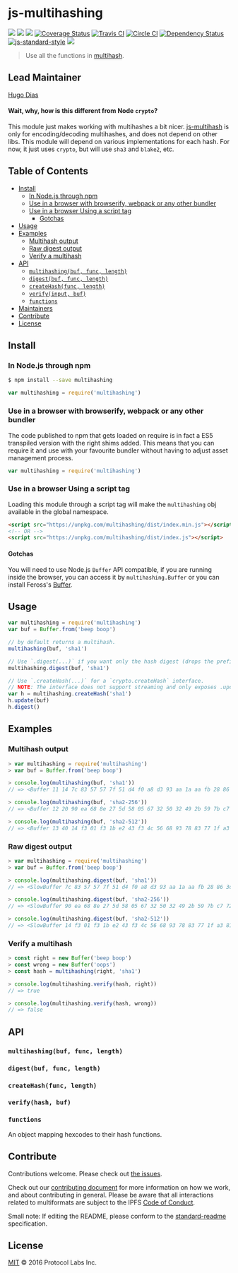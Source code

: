 js-multihashing
===============

[![](https://img.shields.io/badge/made%20by-Protocol%20Labs-blue.svg?style=flat-square)](http://ipn.io)
[![](https://img.shields.io/badge/project-multiformats-blue.svg?style=flat-square)](https://github.com/multiformats/multiformats)
[![](https://img.shields.io/badge/freenode-%23ipfs-blue.svg?style=flat-square)](https://webchat.freenode.net/?channels=%23ipfs)
[![Coverage Status](https://coveralls.io/repos/github/jbenet/js-multihashing/badge.svg?branch=master)](https://coveralls.io/github/jbenet/js-multihashing?branch=master)
[![Travis CI](https://img.shields.io/travis/multiformats/js-multihashing.svg?style=flat-square&branch=master)](https://travis-ci.org/multiformats/js-multihashing)
[![Circle CI](https://circleci.com/gh/multiformats/js-multihashing.svg?style=svg)](https://circleci.com/gh/jbenet/js-multihashing)
[![Dependency Status](https://david-dm.org/multiformats/js-multihashing.svg?style=flat-square)](https://david-dm.org/jbenet/js-multihashing) [![js-standard-style](https://img.shields.io/badge/code%20style-standard-brightgreen.svg?style=flat-square)](https://github.com/feross/standard)
[![](https://img.shields.io/badge/readme%20style-standard-brightgreen.svg?style=flat-square)](https://github.com/RichardLitt/standard-readme)

> Use all the functions in [multihash](https://github.com/multiformats/multihash).

## Lead Maintainer

[Hugo Dias](https://github.com/hugomrdias)


#### Wait, why, how is this different from Node `crypto`?

This module just makes working with multihashes a bit nicer.
[js-multihash](//github.com/jbenet/js-multihash) is only for
encoding/decoding multihashes, and does not depend on other libs.
This module will depend on various implementations for each hash.
For now, it just uses `crypto`, but will use `sha3` and `blake2`, etc.

## Table of Contents

- [Install](#install)
  - [In Node.js through npm](#in-nodejs-through-npm)
  - [Use in a browser with browserify, webpack or any other bundler](#use-in-a-browser-with-browserify-webpack-or-any-other-bundler)
  - [Use in a browser Using a script tag](#use-in-a-browser-using-a-script-tag)
    - [Gotchas](#gotchas)
- [Usage](#usage)
- [Examples](#examples)
  - [Multihash output](#multihash-output)
  - [Raw digest output](#raw-digest-output)
  - [Verify a multihash](#verify-a-multihash)
- [API](#api)
  - [`multihashing(buf, func, length)`](#multihashingbuf-func-length)
  - [`digest(buf, func, length)`](#digestbuf-func-length)
  - [`createHash(func, length)`](#createhashfunc-length)
  - [`verify(input, buf)`](#verifyhash-buf)
  - [`functions`](#functions)
- [Maintainers](#maintainers)
- [Contribute](#contribute)
- [License](#license)

## Install

### In Node.js through npm

```bash
$ npm install --save multihashing
```

```js
var multihashing = require('multihashing')
```

### Use in a browser with browserify, webpack or any other bundler

The code published to npm that gets loaded on require is in fact a ES5 transpiled version with the right shims added. This means that you can require it and use with your favourite bundler without having to adjust asset management process.

```js
var multihashing = require('multihashing')
```

### Use in a browser Using a script tag

Loading this module through a script tag will make the `multihashing` obj available in the global namespace.

```html
<script src="https://unpkg.com/multihashing/dist/index.min.js"></script>
<!-- OR -->
<script src="https://unpkg.com/multihashing/dist/index.js"></script>
```

#### Gotchas

You will need to use Node.js `Buffer` API compatible, if you are running inside the browser, you can access it by `multihashing.Buffer` or you can install Feross's [Buffer](https://github.com/feross/buffer).

## Usage

```js
var multihashing = require('multihashing')
var buf = Buffer.from('beep boop')

// by default returns a multihash.
multihashing(buf, 'sha1')

// Use `.digest(...)` if you want only the hash digest (drops the prefix indicating the hash type).
multihashing.digest(buf, 'sha1')

// Use `.createHash(...)` for a `crypto.createHash` interface.
// NOTE: The interface does not support streaming and only exposes .update(buffer) and .digest(type)
var h = multihashing.createHash('sha1')
h.update(buf)
h.digest()
```

## Examples

### Multihash output

```js
> var multihashing = require('multihashing')
> var buf = Buffer.from('beep boop')

> console.log(multihashing(buf, 'sha1'))
// => <Buffer 11 14 7c 83 57 57 7f 51 d4 f0 a8 d3 93 aa 1a aa fb 28 86 3d 94 21>

> console.log(multihashing(buf, 'sha2-256'))
// => <Buffer 12 20 90 ea 68 8e 27 5d 58 05 67 32 50 32 49 2b 59 7b c7 72 21 c6 24 93 e7 63 30 b8 5d dd a1 91 ef 7c>

> console.log(multihashing(buf, 'sha2-512'))
// => <Buffer 13 40 14 f3 01 f3 1b e2 43 f3 4c 56 68 93 78 83 77 1f a3 81 00 2f 1a aa 5f 31 b3 f7 8e 50 0b 66 ff 2f 4f 8e a5 e3 c9 f5 a6 1b d0 73 e2 45 2c 48 04 84 b0 ...>
```

### Raw digest output

```js
> var multihashing = require('multihashing')
> var buf = Buffer.from('beep boop')

> console.log(multihashing.digest(buf, 'sha1'))
// => <SlowBuffer 7c 83 57 57 7f 51 d4 f0 a8 d3 93 aa 1a aa fb 28 86 3d 94 21>

> console.log(multihashing.digest(buf, 'sha2-256'))
// => <SlowBuffer 90 ea 68 8e 27 5d 58 05 67 32 50 32 49 2b 59 7b c7 72 21 c6 24 93 e7 63 30 b8 5d dd a1 91 ef 7c>

> console.log(multihashing.digest(buf, 'sha2-512'))
// => <SlowBuffer 14 f3 01 f3 1b e2 43 f3 4c 56 68 93 78 83 77 1f a3 81 00 2f 1a aa 5f 31 b3 f7 8e 50 0b 66 ff 2f 4f 8e a5 e3 c9 f5 a6 1b d0 73 e2 45 2c 48 04 84 b0 2e 03 ...>
```

### Verify a multihash

```js
> const right = new Buffer('beep boop')
> const wrong = new Buffer('oops')
> const hash = multihashing(right, 'sha1')

> console.log(multihashing.verify(hash, right))
// => true

> console.log(multihashing.verify(hash, wrong))
// => false
```

## API

### `multihashing(buf, func, length)`

### `digest(buf, func, length)`

### `createHash(func, length)`

### `verify(hash, buf)`

### `functions`

An object mapping hexcodes to their hash functions.

## Contribute

Contributions welcome. Please check out [the issues](https://github.com/multiformats/js-multihashing/issues).

Check out our [contributing document](https://github.com/multiformats/multiformats/blob/master/contributing.md) for more information on how we work, and about contributing in general. Please be aware that all interactions related to multiformats are subject to the IPFS [Code of Conduct](https://github.com/ipfs/community/blob/master/code-of-conduct.md).

Small note: If editing the README, please conform to the [standard-readme](https://github.com/RichardLitt/standard-readme) specification.

## License

[MIT](LICENSE) © 2016 Protocol Labs Inc.
